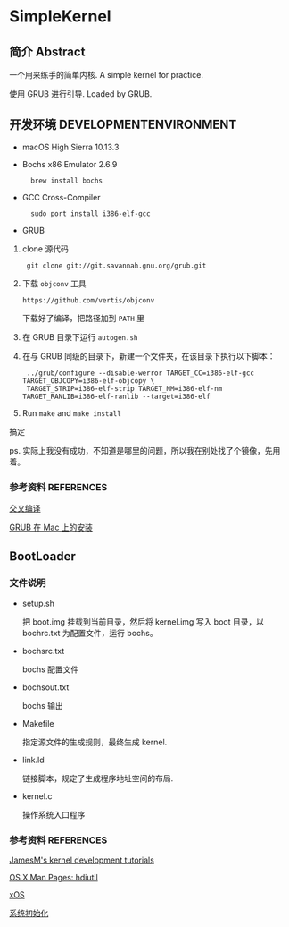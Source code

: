 # SimpleKernel

## 简介 Abstract

一个用来练手的简单内核.
A simple kernel for practice.

使用 GRUB 进行引导. 
Loaded by GRUB.

## 开发环境 DEVELOPMENTENVIRONMENT

- macOS High Sierra 10.13.3
- Bochs x86 Emulator 2.6.9

        brew install bochs


- GCC Cross-Compiler

        sudo port install i386-elf-gcc

- GRUB

1. clone 源代码

        git clone git://git.savannah.gnu.org/grub.git


2.  下载 `objconv` 工具

        https://github.com/vertis/objconv
        
    下载好了编译，把路径加到 `PATH` 里
3. 在 GRUB 目录下运行 `autogen.sh`
4. 在与 GRUB 同级的目录下，新建一个文件夹，在该目录下执行以下脚本：

        ../grub/configure --disable-werror TARGET_CC=i386-elf-gcc TARGET_OBJCOPY=i386-elf-objcopy \
        TARGET_STRIP=i386-elf-strip TARGET_NM=i386-elf-nm TARGET_RANLIB=i386-elf-ranlib --target=i386-elf
          
5. Run `make` and `make install`

搞定

ps. 实际上我没有成功，不知道是哪里的问题，所以我在别处找了个镜像，先用着。

### 参考资料 REFERENCES

[交叉编译](https://wiki.osdev.org/GCC_Cross-Compiler)

[GRUB 在 Mac 上的安装](https://wiki.osdev.org/GRUB#Installing_GRUB_2_on_OS_X)

## BootLoader
### 文件说明
- setup.sh

    把 boot.img 挂载到当前目录，然后将 kernel.img 写入 boot 目录，以 bochrc.txt 为配置文件，运行 bochs。

- bochsrc.txt

    bochs 配置文件


- bochsout.txt

    bochs 输出

- Makefile

    指定源文件的生成规则，最终生成 kernel.
    
- link.ld

    链接脚本，规定了生成程序地址空间的布局.
    
- kernel.c

    操作系统入口程序

### 参考资料 REFERENCES

[JamesM's kernel development tutorials](http://www.jamesmolloy.co.uk/tutorial_html/1.-Environment%20setup.html)

[OS X Man Pages: hdiutil](https://developer.apple.com/legacy/library/documentation/Darwin/Reference/ManPages/man1/hdiutil.1.html)

[xOS](https://github.com/fengleicn/xOS)

[系统初始化](https://wiki.osdev.org/Bare_Bones)




